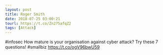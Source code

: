 ```yaml
---
layout: post
title: Roger Smith
date: 2018-07-25 03:00:21
tourl: https://t.co/Zn275afqZ2
tags: [Attack]
---
```

#infosec How mature is your organisation against cyber attack? Try these 7 questions!  #smallbiz https://t.co/ogV96bwU59